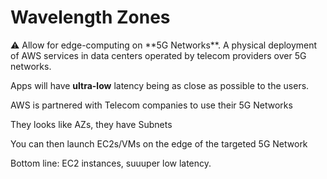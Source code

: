 # Wavelength Zones

<aside>
⚠️ Allow for edge-computing on **5G Networks**.  A physical deployment of AWS services in data centers operated by telecom providers over 5G networks.

</aside>

Apps will have **ultra-low** latency being as close as possible to the users.

AWS is partnered with Telecom companies to use their 5G Networks

They looks like AZs, they have Subnets

You can then launch EC2s/VMs on the edge of the targeted 5G Network

Bottom line: EC2 instances, suuuper low latency.